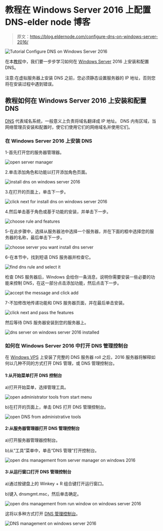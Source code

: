 # 教程在 Windows Server 2016 上配置 DNS-elder node 博客

> 原文：<https://blog.eldernode.com/configure-dns-on-windows-server-2016/>

![Tutorial Configure DNS on Windows Server 2016](img/1ffc504737aec0665e556e545e2b4129.png)

在本[教程](https://eldernode.com/category/tutorial/)中，我们要一步步学习如何在 [Windows Server](https://eldernode.com/tag/windows-vps/) 2016 上安装和配置 DNS。

注意:在虚拟服务器上安装 DNS 之前，您必须静态设置服务器的 IP 地址，否则您将在安装过程中遇到错误。

## 教程如何在 Windows Server 2016 上安装和配置 DNS

[DNS](https://en.wikipedia.org/wiki/Domain_Name_System) 代表域名系统，一般意义上负责将域名翻译成 IP 地址。
DNS 内有区域，当网络管理员安装和配置时，使它们使用它们的网络域名并使用它们。

### 在 Windows Server 2016 上安装 DNS

1-首先打开您的服务器管理器。

![open server manager](img/b79688b707419abc94073a089be6b709.png)

2.单击添加角色和功能以打开添加角色页面。

![install dns on windows server 2016](img/48c172bb04148802566493e235f0b543.png)

3.在打开的页面上，单击下一步。

![click next for install dns on windows server 2016](img/d5dc80685121e6f3fdfac796d52a8144.png)

4.然后单击基于角色或基于功能的安装，并单击下一步。

![choose rule and features](img/ac71093dd20d23b71e8d460ded7e207a.png)

5-在此步骤中，选择从服务器池中选择一个服务器，并在下面的框中选择您的服务器的名称，最后单击下一步。

![choose server you want install dns server](img/44047953aeb6c1d600216623867f057b.png)

6-在本节中，找到短语 DNS 服务器并检查它。

![find dns rule and select it](img/ce08e68da2b3e54ef1251b092a3123c2.png)

检查 DNS 服务器后，Windows 会给你一条消息，说明你需要安装一些必要的功能来控制 DNS，在这一部分点击添加功能，然后点击下一步。

![accept the message and click add](img/bec7b6319ba0564326824cb70d2d7526.png)

7-不加修改地传递功能和 DNS 服务器页面，并在最后单击安装。

![click next and pass the features](img/0f810d87997d8da6d27142940ed023ac.png)

然后等待 DNS 服务器安装到您的服务器上。

![dns server on windows server 2016 installed](img/79e6ccf1706ed02eb6c935e06910e1a2.png)

### 如何在 Windows Server 2016 中打开 DNS 管理控制台

在 [Windows VPS](https://eldernode.com/windows-vps/) 上安装了完整的 DNS 服务器 roll 之后，2016 服务器将解释如何以几种不同的方式打开 DNS 管理，或 DNS 管理控制台。

#### 1:从开始菜单打开 DNS 控制台

a)打开开始菜单，选择管理工具。

![open administrator tools from start menu](img/b90f5976de174fbf781876419d5b7239.png)

b)在打开的页面上，单击 DNS 打开 DNS 管理控制台。

![open DNS from administrative tools](img/baea14797c1f3fe6173557f9322d4ddf.png)

#### 2:从服务器管理器打开 DNS 管理控制台

a)打开服务器管理器控制台。

b)从“工具”菜单中，单击“DNS 管理”打开控制台。

![open dns management from server manager on windows 2016](img/5351ef385bd437fb74833fd88db2fdd1.png)

#### 3:从运行窗口打开 DNS 管理控制台

a)通过按键盘上的 Winkey + R 组合键打开运行窗口。

b)键入 dnsmgmt.msc，然后单击确定。

![open dns management from run window on windows server 2016](img/9049ca54f6b27b8f401ec10c6f1ca3c2.png)

这将以多种方式打开 [DNS 管理控制台](https://eldernode.com/tag/dns-management-console/)。

![DNS management on windows server 2016](img/718baf3279062c15876d502807d32596.png)